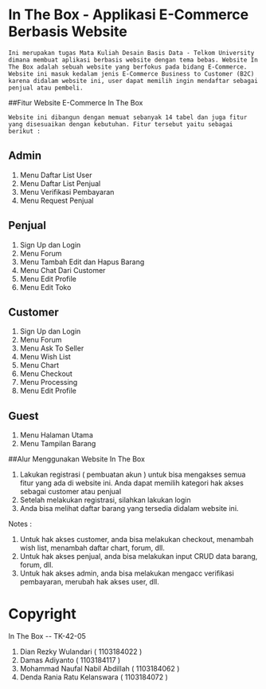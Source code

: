 # In The Box - Applikasi E-Commerce Berbasis Website

	Ini merupakan tugas Mata Kuliah Desain Basis Data - Telkom University dimana membuat aplikasi berbasis website dengan tema bebas. Website In The Box adalah sebuah website yang berfokus pada bidang E-Commerce. Website ini masuk kedalam jenis E-Commerce Business to Customer (B2C)  karena didalam website ini, user dapat memilih ingin mendaftar sebagai penjual atau pembeli. 
	
##Fitur Website E-Commerce In The Box

	Website ini dibangun dengan memuat sebanyak 14 tabel dan juga fitur yang disesuaikan dengan kebutuhan. Fitur tersebut yaitu sebagai berikut :

Admin
------
1. Menu Daftar List User
2. Menu Daftar List Penjual
3. Menu Verifikasi Pembayaran
4. Menu Request Penjual

Penjual
--------
1. Sign Up dan Login
2. Menu Forum
3. Menu Tambah Edit dan Hapus Barang
4. Menu Chat Dari Customer 
5. Menu Edit Profile
6. Menu Edit Toko

Customer
---------
1. Sign Up dan Login
2. Menu Forum
3. Menu Ask To Seller
4. Menu Wish List
5. Menu Chart
6. Menu Checkout
7. Menu Processing
8. Menu Edit Profile

Guest
-----------
1. Menu Halaman Utama
2. Menu Tampilan Barang


##Alur Menggunakan Website In The Box

1. Lakukan registrasi ( pembuatan akun ) untuk bisa mengakses semua fitur yang ada di website ini. Anda dapat memilih kategori hak akses sebagai customer atau penjual
2. Setelah melakukan registrasi, silahkan lakukan login
3. Anda bisa melihat daftar barang yang tersedia didalam website ini. 

Notes :
1. Untuk hak akses customer, anda bisa melakukan checkout, menambah wish list, menambah daftar chart, forum, dll. 
2. Untuk hak akses penjual, anda bisa melakukan input CRUD data barang, forum, dll.
3. Untuk hak akses admin, anda bisa melakukan mengacc verifikasi pembayaran, merubah hak akses user, dll. 


# Copyright

In The Box -- TK-42-05

1. Dian Rezky Wulandari ( 1103184022 )
2. Damas Adiyanto ( 1103184117 )
3. Mohammad Naufal Nabil Abdillah ( 1103184062 )
4. Denda Rania Ratu Kelanswara ( 1103184072 )
